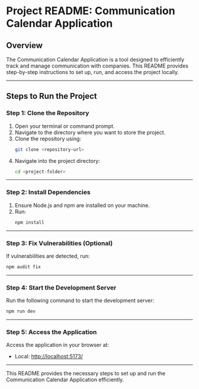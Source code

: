 
# Project README: Communication Calendar Application

## Overview
The Communication Calendar Application is a tool designed to efficiently track and manage communication with companies. This README provides step-by-step instructions to set up, run, and access the project locally.

---

## Steps to Run the Project

### Step 1: Clone the Repository
1. Open your terminal or command prompt.
2. Navigate to the directory where you want to store the project.
3. Clone the repository using:
   ```bash
   git clone <repository-url>
   ```
4. Navigate into the project directory:
   ```bash
   cd <project-folder>
   ```

---

### Step 2: Install Dependencies
1. Ensure Node.js and npm are installed on your machine.
2. Run:
   ```bash
   npm install
   ```

---

### Step 3: Fix Vulnerabilities (Optional)
If vulnerabilities are detected, run:
   ```bash
   npm audit fix
   ```

---

### Step 4: Start the Development Server
Run the following command to start the development server:
   ```bash
   npm run dev
   ```

---

### Step 5: Access the Application
Access the application in your browser at:
- Local: [http://localhost:5173/](http://localhost:5173/)

---

This README provides the necessary steps to set up and run the Communication Calendar Application efficiently.
